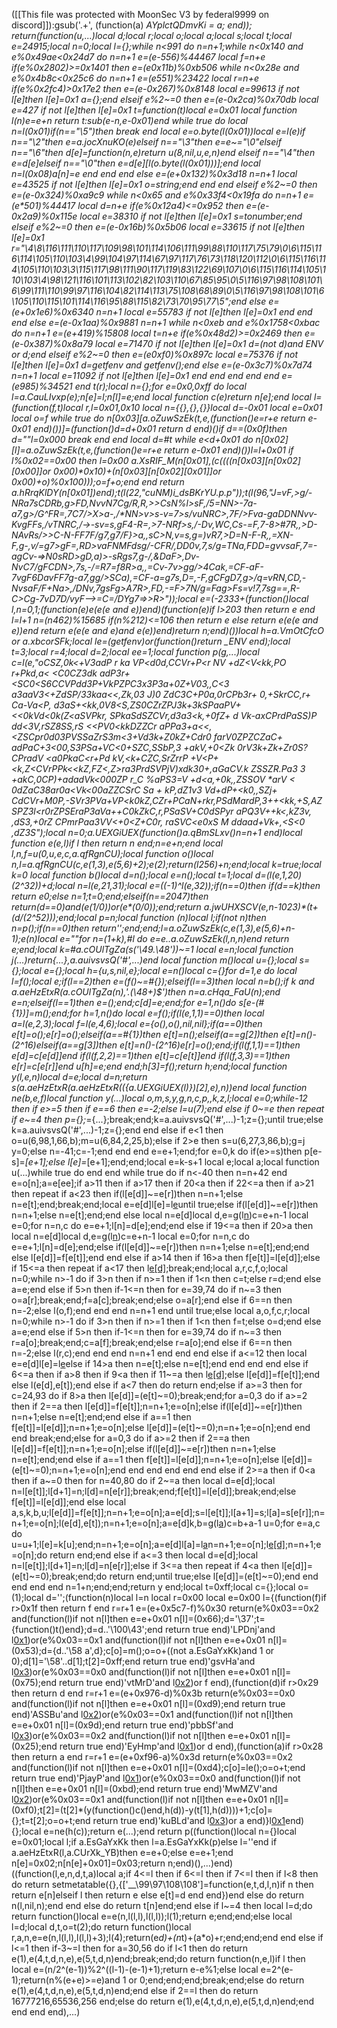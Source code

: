 ([[This file was protected with MoonSec V3 by federal9999 on discord]]):gsub('.+', (function(a) _AYplctQDmvKi = a; end)); return(function(u,...)local d;local r;local o;local a;local s;local t;local e=24915;local n=0;local l={};while n<991 do n=n+1;while n<0x140 and e%0x49ae<0x24d7 do n=n+1 e=(e-556)%44467 local f=n+e if(e%0x2802)>=0x1401 then e=(e*0x11b)%0xb506 while n<0x28e and e%0x4b8c<0x25c6 do n=n+1 e=(e*551)%23422 local r=n+e if(e%0x2fc4)>0x17e2 then e=(e-0x267)%0x8148 local e=99613 if not l[e]then l[e]=0x1 a={};end elseif e%2~=0 then e=(e-0x2ca)%0x70db local e=427 if not l[e]then l[e]=0x1 t=function(t)local e=0x01 local function l(n)e=e+n return t:sub(e-n,e-0x01)end while true do local n=l(0x01)if(n=="\5")then break end local e=o.byte(l(0x01))local e=l(e)if n=="\2"then e=a.jocXnuKO(e)elseif n=="\3"then e=e~="\0"elseif n=="\6"then d[e]=function(n,e)return u(8,nil,u,e,n)end elseif n=="\4"then e=d[e]elseif n=="\0"then e=d[e][l(o.byte(l(0x01)))];end local n=l(0x08)a[n]=e end end end else e=(e+0x132)%0x3d18 n=n+1 local e=43525 if not l[e]then l[e]=0x1 o=string;end end end elseif e%2~=0 then e=(e-0x324)%0xa9c9 while n<0x65 and e%0x33f4<0x19fa do n=n+1 e=(e*501)%44417 local d=n+e if(e%0x12a4)<=0x952 then e=(e-0x2a9)%0x115e local e=38310 if not l[e]then l[e]=0x1 s=tonumber;end elseif e%2~=0 then e=(e-0x16b)%0x5b06 local e=33615 if not l[e]then l[e]=0x1 r="\4\8\116\111\110\117\109\98\101\114\106\111\99\88\110\117\75\79\0\6\115\116\114\105\110\103\4\99\104\97\114\67\97\117\76\73\118\120\112\0\6\115\116\114\105\110\103\3\115\117\98\111\90\117\119\83\122\69\107\0\6\115\116\114\105\110\103\4\98\121\116\101\113\102\82\103\110\67\85\95\0\5\116\97\98\108\101\6\99\111\110\99\97\116\104\82\114\113\75\108\68\89\0\5\116\97\98\108\101\6\105\110\115\101\114\116\95\88\115\82\73\70\95\77\5";end else e=(e+0x1e6)%0x6340 n=n+1 local e=55783 if not l[e]then l[e]=0x1 end end end else e=(e-0x1aa)%0x9881 n=n+1 while n<0xeb and e%0x1758<0xbac do n=n+1 e=(e+419)%15808 local t=n+e if(e%0x48d2)>=0x2469 then e=(e-0x387)%0x8a79 local e=71470 if not l[e]then l[e]=0x1 d=(not d)and _ENV or d;end elseif e%2~=0 then e=(e*0xf0)%0x897c local e=75376 if not l[e]then l[e]=0x1 d=getfenv and getfenv();end else e=(e-0x3c7)%0x7d74 n=n+1 local e=11092 if not l[e]then l[e]=0x1 end end end end end e=(e*985)%34521 end t(r);local n={};for e=0x0,0xff do local l=a.CauLIvxp(e);n[e]=l;n[l]=e;end local function c(e)return n[e];end local l=(function(f,t)local r,l=0x01,0x10 local n={{},{},{}}local d=-0x01 local e=0x01 local o=f while true do n[0x03][a.oZuwSzEk(t,e,(function()e=r+e return e-0x01 end)())]=(function()d=d+0x01 return d end)()if d==(0x0f)then d=""l=0x000 break end end local d=#t while e<d+0x01 do n[0x02][l]=a.oZuwSzEk(t,e,(function()e=r+e return e-0x01 end)())l=l+0x01 if l%0x02==0x00 then l=0x00 a._XsRIF_M(n[0x01],(c((((n[0x03][n[0x02][0x00]]or 0x00)*0x10)+(n[0x03][n[0x02][0x01]]or 0x00)+o)%0x100)));o=f+o;end end return a.hRrqKlDY(n[0x01])end);t(l(22,"cuNM)i_dsBKrYU.p.p"));t(l(96,"J=vF,>g/-NRa7sCDRb,g>FD,NvvN7Cg/R,R,>>CsN%l>sF,/5=NN>-7a-a7,g>/G^FR=,7C7/>X>a-,/*NN>v>s-v=7>s_/vuNRC>,7F/>Fva-gaDDNNvv-KvgFFs,/vTNRC,/->-sv=s,gF4-R=,>7-NRf>s,/-Dv,WC,Cs-=F,7-8>#7R,,>D-NAvRs/>>C-N-FF7F/g7,g7/F}>a,,sC>N,v=s,g=)vR7,>D=N-F-R,,=XN-F,g-,v/=g7>gF=,RD>vaFNMFdsg/-CFR/,DD0v,7,s/g=TNa,FDD=gvvsaF,7=-agCv-=>N0sRD>gD,a)>-sRgs7,g-/,&DaF>,Dv-NvC7/gFCDN>,7s,-/=R7=f8R>a,,=Cv-7v>gg/>4Cak,=CF-aF-7vgF6DavFF7g-a7,gg/>SCa),=CF-a=g7s,D=,-F,gCFgD7,g>/q=vRN,CD,-NvsaF/F+Na>,/DNv,7gsFg>A7R>,FD,-=F>7N/g=Fag>Fs=v!7,7sg==,R-C>Cg-7vD7D/vyF-->=C=/DYg7=>>R>"));local e=(-2333+(function()local l,n=0,1;(function(e)e(e(e and e))end)(function(e)if l>203 then return e end l=l+1 n=(n*462)%15685 if(n%212)<=106 then return e else return e(e(e and e))end return e(e(e and e)and e(e))end)return n;end)())local h=a.VmOtCfcO or a.xbcorSFk;local le=(getfenv)or(function()return _ENV end);local t=3;local r=4;local d=2;local ee=1;local function p(g,...)local c=l(e,"oCSZ,0k<+V3adP r ka VP<d0d,CCVr+P<r NV +dZ<V<kk,PO r+Pkd,a< <C0CZ3dk adP3r+<SC0<S6CCVPdd3P+VkPZPC3x3P3a+0Z+V03,,C<3 a3aaV3<+ZdSP/33kaa<<,Zk,03 J)0 ZdC3C+P0a,0rCPb3r+ 0,+Sk*rCC,r+ Ca-Va<P, d3aS+<kk,0V8<S,ZS0CZrZPJ3k+3kSPaaPV+<<0kVd<0k(Z<aSVPkr, SPkaSdSZCVr,d3a3<k,+0fZ+ d Vk-axCPrdPaSS)P dd<3V,rSZ8SS,rS <<PV0<kkDZZCr aPPa3+a<<,<ZSCpr0d03PVSSaZrS3m<3+Vd3k+Z0kZ+Cdr0 farV0ZPZCZaC+ adPaC+3<00,S3PSa+VC<0+SZC,SSbP,3 +akV,+0<Zk 0rV3k+Zk+Zr0S?CPradV <a0PkaC<r+Pd kV,<k+CZC,SrZrrP +V<P+<k,Z<CVrPPk<<kZ,FZ<,Z>ra3PrdSVPjV)xdk30+,aGaCV.k ZSSZR.Pa3 3 +akC,0CP)+adadVk<000ZP r_C %aPS3=V +d<a,+0k,,ZSSOV *arV < 0dZaC38ar0a<Vk<00aZZCSrC Sa + kP,dZ1v3 Vd+dP+<k0,,SZj+ CdCVr+M0P,-SVr3PVa+VP<k0kZ,CZr+PCaN+rkr,PSdMardP,3++<kk,+S,AZ SPZ3l<r0rZPSEraP3aVa++C0kZkC,r,PSaSV_+C0dSPyr aPQ3V++k<,kZ3v, ,dS3,+_0rZ CPmrPaa3VV<+0<Z+C0r, raSVC<e0xS M  ddaad+Vk+,<S<_0 ,dZ3S");local n=0;a.UEXGiUEX(function()a._qBmSLxv()n=n+1 end)local function e(e,l)if l then return n end;n=e+n;end local l,n,f=u(0,u,e,c,a.qfRgnCU_);local function o()local n,l=a.qfRgnCU_(c,e(1,3),e(5,6)+2);e(2);return(l*256)+n;end;local k=true;local k=0 local function b()local d=n();local e=n();local t=1;local d=(l(e,1,20)*(2^32))+d;local n=l(e,21,31);local e=((-1)^l(e,32));if(n==0)then if(d==k)then return e*0;else n=1;t=0;end;elseif(n==2047)then return(d==0)and(e*(1/0))or(e*(0/0));end;return a.jwUHXSCV(e,n-1023)*(t+(d/(2^52)));end;local p=n;local function _(n)local l;if(not n)then n=p();if(n==0)then return'';end;end;l=a.oZuwSzEk(c,e(1,3),e(5,6)+n-1);e(n)local e=""for n=(1+k),#l do e=e..a.oZuwSzEk(l,n,n)end return e;end;local k=#a.cOUlTgZa(s('\49.\48'))~=1 local e=n;local function j(...)return{...},a.auivsvsQ('#',...)end local function m()local u={};local s={};local e={};local h={u,s,nil,e};local e=n()local c={}for d=1,e do local l=f();local e;if(l==2)then e=(f()~=#{});elseif(l==3)then local n=b();if k and a.aeHzEtxR(a.cOUlTgZa(n),'.(\48+)$')then n=a.cHqa_FaU(n);end e=n;elseif(l==1)then e=_();end;c[d]=e;end;for e=1,n()do s[e-(#{1})]=m();end;for h=1,n()do local e=f();if(l(e,1,1)==0)then local a=l(e,2,3);local f=l(e,4,6);local e={o(),o(),nil,nil};if(a==0)then e[t]=o();e[r]=o();elseif(a==#{1})then e[t]=n();elseif(a==g[2])then e[t]=n()-(2^16)elseif(a==g[3])then e[t]=n()-(2^16)e[r]=o();end;if(l(f,1,1)==1)then e[d]=c[e[d]]end if(l(f,2,2)==1)then e[t]=c[e[t]]end if(l(f,3,3)==1)then e[r]=c[e[r]]end u[h]=e;end end;h[3]=f();return h;end;local function y(l,e,n)local d=e;local d=n;return s(a.aeHzEtxR(a.aeHzEtxR(({a.UEXGiUEX(l)})[2],e),n))end local function ne(b,e,f)local function y(...)local o,m,s,y,g,n,c,p,_,k,z,l;local e=0;while-1<e do if e>2 then if e>=5 then if e==6 then e=-2;else l=u(7);end else if 0~=e then repeat if e~=4 then p={};_={...};break;end;k=a.auivsvsQ('#',...)-1;z={};until true;else k=a.auivsvsQ('#',...)-1;z={};end end else if e<1 then o=u(6,98,1,66,b);m=u(6,84,2,25,b);else if 2>e then s=u(6,27,3,86,b);g=j y=0;else n=-41;c=-1;end end end e=e+1;end;for e=0,k do if(e>=s)then p[e-s]=_[e+1];else l[e]=_[e+1];end;end;local e=k-s+1 local e;local a;local function u(...)while true do end end while true do if n<-40 then n=n+42 end e=o[n];a=e[ee];if a>11 then if a>17 then if 20<a then if 22<=a then if a>21 then repeat if a<23 then if(l[e[d]]~=e[r])then n=n+1;else n=e[t];end;break;end;local e=e[d]l[e]=l[e](h(l,e+1,c))until true;else if(l[e[d]]~=e[r])then n=n+1;else n=e[t];end;end else local n=e[d]local d,e=g(l[n](h(l,n+1,e[t])))c=e+n-1 local e=0;for n=n,c do e=e+1;l[n]=d[e];end;end else if 19<=a then if 20>a then local n=e[d]local d,e=g(l[n](h(l,n+1,e[t])))c=e+n-1 local e=0;for n=n,c do e=e+1;l[n]=d[e];end;else if(l[e[d]]~=e[r])then n=n+1;else n=e[t];end;end else l[e[d]]=f[e[t]];end end else if a>14 then if 16>a then f[e[t]]=l[e[d]];else if 15<=a then repeat if a<17 then l[e[d]]();break;end;local a,r,c,f,o;local n=0;while n>-1 do if 3>n then if n>=1 then if 1<n then c=t;else r=d;end else a=e;end else if 5>n then if-1<=n then for e=39,74 do if n~=3 then o=a[r];break;end;f=a[c];break;end;else o=a[r];end else if 6==n then n=-2;else l(o,f);end end end n=n+1 end until true;else local a,o,f,c,r;local n=0;while n>-1 do if 3>n then if n>=1 then if 1<n then f=t;else o=d;end else a=e;end else if 5>n then if-1<=n then for e=39,74 do if n~=3 then r=a[o];break;end;c=a[f];break;end;else r=a[o];end else if 6==n then n=-2;else l(r,c);end end end n=n+1 end end end else if a<=12 then local e=e[d]l[e]=l[e](h(l,e+1,c))else if 14>a then n=e[t];else n=e[t];end end end end else if 6<=a then if a>8 then if 9<a then if 11~=a then l[e[d]]();else l[e[d]]=f[e[t]];end else l(e[d],e[t]);end else if a<7 then do return end;else if a>=3 then for c=24,93 do if 8>a then l[e[d]]=(e[t]~=0);break;end;for a=0,3 do if a>=2 then if 2==a then l[e[d]]=f[e[t]];n=n+1;e=o[n];else if(l[e[d]]~=e[r])then n=n+1;else n=e[t];end;end else if a==1 then f[e[t]]=l[e[d]];n=n+1;e=o[n];else l[e[d]]=(e[t]~=0);n=n+1;e=o[n];end end end break;end;else for a=0,3 do if a>=2 then if 2==a then l[e[d]]=f[e[t]];n=n+1;e=o[n];else if(l[e[d]]~=e[r])then n=n+1;else n=e[t];end;end else if a==1 then f[e[t]]=l[e[d]];n=n+1;e=o[n];else l[e[d]]=(e[t]~=0);n=n+1;e=o[n];end end end end end end else if 2>=a then if 0<a then if a~=0 then for n=40,80 do if 2~=a then local d=e[d];local n=l[e[t]];l[d+1]=n;l[d]=n[e[r]];break;end;f[e[t]]=l[e[d]];break;end;else f[e[t]]=l[e[d]];end else local a,s,k,b,u;l[e[d]]=f[e[t]];n=n+1;e=o[n];a=e[d];s=l[e[t]];l[a+1]=s;l[a]=s[e[r]];n=n+1;e=o[n];l(e[d],e[t]);n=n+1;e=o[n];a=e[d]k,b=g(l[a](h(l,a+1,e[t])))c=b+a-1 u=0;for e=a,c do u=u+1;l[e]=k[u];end;n=n+1;e=o[n];a=e[d]l[a]=l[a](h(l,a+1,c))n=n+1;e=o[n];l[e[d]]();n=n+1;e=o[n];do return end;end else if a<=3 then local d=e[d];local n=l[e[t]];l[d+1]=n;l[d]=n[e[r]];else if 3<=a then repeat if 4<a then l[e[d]]=(e[t]~=0);break;end;do return end;until true;else l[e[d]]=(e[t]~=0);end end end end end n=1+n;end;end;return y end;local t=0xff;local c={};local o=(1);local d='';(function(n)local l=n local r=0x00 local e=0x00 l={(function(f)if r>0x1f then return f end r=r+1 e=(e+0x5c7-f)%0x30 return(e%0x03==0x2 and(function(l)if not n[l]then e=e+0x01 n[l]=(0x66);d='\37';t={function()t()end};d=d..'\100\43';end return true end)'LPDnj'and l[0x1](0x217+f))or(e%0x03==0x1 and(function(l)if not n[l]then e=e+0x01 n[l]=(0x53);d={d..'\58 a',d};c[o]=m();o=o+((not a.EsGaYxKk)and 1 or 0);d[1]='\58'..d[1];t[2]=0xff;end return true end)'gsvHa'and l[0x3](f+0x292))or(e%0x03==0x0 and(function(l)if not n[l]then e=e+0x01 n[l]=(0x75);end return true end)'vtMrD'and l[0x2](f+0x19d))or f end),(function(d)if r>0x29 then return d end r=r+1 e=(e+0x976-d)%0x3b return(e%0x03==0x0 and(function(l)if not n[l]then e=e+0x01 n[l]=(0xd9);end return true end)'ASSBu'and l[0x2](0x346+d))or(e%0x03==0x1 and(function(l)if not n[l]then e=e+0x01 n[l]=(0x9d);end return true end)'pbbSf'and l[0x3](d+0x243))or(e%0x03==0x2 and(function(l)if not n[l]then e=e+0x01 n[l]=(0x25);end return true end)'EyHmp'and l[0x1](d+0x2d1))or d end),(function(a)if r>0x28 then return a end r=r+1 e=(e+0xf96-a)%0x3d return(e%0x03==0x2 and(function(l)if not n[l]then e=e+0x01 n[l]=(0xd4);c[o]=le();o=o+t;end return true end)'PjayP'and l[0x1](0x394+a))or(e%0x03==0x0 and(function(l)if not n[l]then e=e+0x01 n[l]=(0xbd);end return true end)'MwMZV'and l[0x2](a+0x258))or(e%0x03==0x1 and(function(l)if not n[l]then e=e+0x01 n[l]=(0xf0);t[2]=(t[2]*(y(function()c()end,h(d))-y(t[1],h(d))))+1;c[o]={};t=t[2];o=o+t;end return true end)'kuBLd'and l[0x3](a+0x3a7))or a end)}l[0x1](0xfa0)end){};local e=ne(h(c));return e(...);end return p((function()local n={}local e=0x01;local l;if a.EsGaYxKk then l=a.EsGaYxKk(p)else l=''end if a.aeHzEtxR(l,a.CUrXk_YB)then e=e+0;else e=e+1;end n[e]=0x02;n[n[e]+0x01]=0x03;return n;end)(),...)end)((function(l,e,n,d,t,a)local a;if 4<=l then if 6<=l then if 7<=l then if l<8 then do return setmetatable({},{['__\99\97\108\108']=function(e,t,d,l,n)if n then return e[n]elseif l then return e else e[t]=d end end})end else do return n(l,nil,n);end end else do return t[n]end;end else if l~=4 then local l=d;do return function()local e=e(n,l(l,l),l(l,l));l(1);return e;end;end;else local l=d;local d,t,o=t(2);do return function()local r,a,n,e=e(n,l(l,l),l(l,l)+3);l(4);return(e*d)+(n*t)+(a*o)+r;end;end;end end else if l<=1 then if-3~=l then for a=30,56 do if l<1 then do return e(1),e(4,t,d,n,e),e(5,t,d,n)end;break;end;do return function(n,e,l)if l then local e=(n/2^(e-1))%2^((l-1)-(e-1)+1);return e-e%1;else local e=2^(e-1);return(n%(e+e)>=e)and 1 or 0;end;end;end;break;end;else do return e(1),e(4,t,d,n,e),e(5,t,d,n)end;end else if 2==l then do return 16777216,65536,256 end;else do return e(1),e(4,t,d,n,e),e(5,t,d,n)end;end end end end),...)
